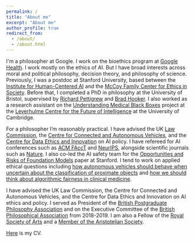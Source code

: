```yaml
---
permalink: /
title: "About me"
excerpt: "About me"
author_profile: true
redirect_from: 
  - /about/
  - /about.html
---
```


I'm a philosopher at Google. I work on the bioethics program at [Google Health](https://health.google/). I work mostly on the ethics of AI. But I have broad interests across moral and political philosophy, decision theory, and philosophy of science. Previously, I was a postdoc at Stanford University, based between the [Institute for Human-Centered AI](https://hai.stanford.edu/) and the [McCoy Family Center for Ethics in Society](https://ethicsinsociety.stanford.edu/). Before that, I completed a PhD in philosophy at the University of Bristol, supervised by [Richard Pettigrew](https://richardpettigrew.com/) and [Brad Hooker](https://en.wikipedia.org/wiki/Brad_Hooker). I also worked as a research assistant on the [Understanding Medical Black Boxes](http://lcfi.ac.uk/projects/ai-trust-and-society/medical-black-boxes-and-ai-explainability/) project at the [Leverhulme Centre for the Future of Intelligence](https://lcfi.ac.uk) at the University of Cambridge. 

For a philosopher I’m reasonably practical. I have advised the UK [Law Commission](https://www.lawcom.gov.uk/), the [Centre for Connected and Autonomous Vehicles](https://www.gov.uk/government/organisations/centre-for-connected-and-autonomous-vehicles), and the [Centre for Data Ethics and Innovation](https://www.gov.uk/government/organisations/centre-for-data-ethics-and-innovation) on AI policy. I have refereed for AI conferences such as [ACM FAccT](https://facctconference.org/) and [NeurIPS](https://nips.cc/), alongside scientific journals such as [Nature](https://www.nature.com/). I also co-led the AI safety team for the [Opportunities and Risks of Foundation Models](https://arxiv.org/abs/2108.07258) paper at Stanford. I tend to work on applied ethical questions including [how autonomous vehicles should behave when uncertain about the classification of proximate objects](https://books.google.com/books?hl=en&lr=&id=Oc-AEAAAQBAJ&oi=fnd&pg=PA41&ots=Yb2o_UeiCt&sig=eKqc2hlJv6yIRX_5ojQ7lsrgLxs#v=onepage&q&f=false) and [how we should think about algorithmic fairness in clinical medicine](https://link.springer.com/article/10.1007/s10676-022-09658-7).

I have advised the UK Law Commission, the Centre for Connected and Autonomous Vehicles, and the Centre for Data Ethics and Innovation on AI ethics and policy. I served as President of the [British Postgraduate Philosophy Association](https://bippa.uk/) and on the Executive Committee of the [British Philosophical Association](https://bpa.ac.uk/) from 2018-2019. I am also a Fellow of the [Royal Society of Arts](https://www.thersa.org/) and a [Member of the Aristotelian Society](https://www.aristoteliansociety.org.uk/).

[Here](https://geoffkeeling.github.io/files/CV.pdf) is my CV.
